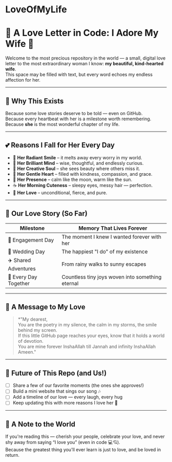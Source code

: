 # LoveOfMyLife
# 💖 A Love Letter in Code: I Adore My Wife 💖

Welcome to the most precious repository in the world — a small, digital love letter to the most extraordinary woman I know: **my beautiful, kind-hearted wife**.  
This space may be filled with text, but every word echoes my endless affection for her.

---

## 🌸 Why This Exists

Because some love stories deserve to be told — even on GitHub.  
Because every heartbeat with her is a milestone worth remembering.  
Because **she** is the most wonderful chapter of my life.

---

## 💕 Reasons I Fall for Her Every Day

- 🌟 **Her Radiant Smile** – it melts away every worry in my world.
- 🧠 **Her Brilliant Mind** – wise, thoughtful, and endlessly curious.
- 🎨 **Her Creative Soul** – she sees beauty where others miss it.
- 🫶 **Her Gentle Heart** – filled with kindness, compassion, and grace.
- 💫 **Her Presence** – calm like the moon, warm like the sun.
- ☕ **Her Morning Cuteness** – sleepy eyes, messy hair — perfection.
- 🌹 **Her Love** – unconditional, fierce, and pure.

---

## 📖 Our Love Story (So Far)

| Milestone            | Memory That Lives Forever                     |
|---------------------|-----------------------------------------------|
| 💍 Engagement Day    | The moment I knew I wanted forever with her  |
| 💒 Wedding Day       | The happiest "I do" of my existence           |
| ✈️ Shared Adventures | From rainy walks to sunny escapes             |
| 💞 Every Day Together | Countless tiny joys woven into something eternal |

---

## 💌 A Message to My Love

> *"My dearest,  
> You are the poetry in my silence, the calm in my storms, the smile behind my screen.  
> If this little GitHub page reaches your eyes, know that it holds a world of devotion.  
> You are mine forever InshaAllah till Jannah and infinity InshaAllah Ameen."
---

## 🌈 Future of This Repo (and Us!)

- [ ] Share a few of our favorite moments (the ones she approves!)
- [ ] Build a mini website that sings our song 🎶
- [ ] Add a timeline of our love — every laugh, every hug
- [ ] Keep updating this with more reasons I love her 💖

---

## 💌 A Note to the World

If you're reading this — cherish your people, celebrate your love, and never shy away from saying “I love you” (even in code 💻💘).  
Because the greatest thing you'll ever learn is just to love, and be loved in return.

